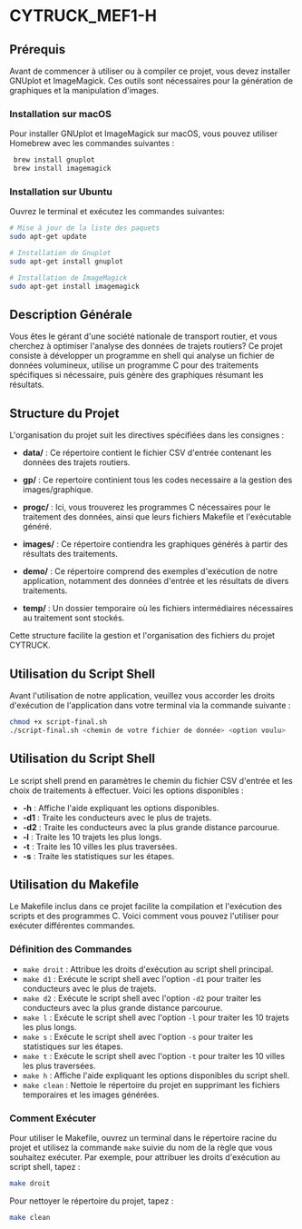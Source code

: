 # CYTRUCK_MEF1-H


## Prérequis

Avant de commencer à utiliser ou à compiler ce projet, vous devez installer GNUplot et ImageMagick. Ces outils sont nécessaires pour la génération de graphiques et la manipulation d'images.

### Installation sur macOS

Pour installer GNUplot et ImageMagick sur macOS, vous pouvez utiliser Homebrew avec les commandes suivantes :

```bash
 brew install gnuplot
 brew install imagemagick
```

### Installation sur Ubuntu

Ouvrez le terminal et exécutez les commandes suivantes:

```bash
# Mise à jour de la liste des paquets
sudo apt-get update

# Installation de Gnuplot
sudo apt-get install gnuplot

# Installation de ImageMagick
sudo apt-get install imagemagick
```

## Description Générale

Vous êtes le gérant d'une société nationale de transport routier, et vous cherchez à optimiser l'analyse des données de trajets routiers? Ce projet consiste à développer un programme en shell qui analyse un fichier de données volumineux, utilise un programme C pour des traitements spécifiques si nécessaire, puis génère des graphiques résumant les résultats.

## Structure du Projet

L'organisation du projet suit les directives spécifiées dans les consignes :

- **data/** : Ce répertoire contient le fichier CSV d'entrée contenant les données des trajets routiers.

- **gp/** : Ce repertoire continient tous les codes necessaire a la gestion des images/graphique.
  
- **progc/** : Ici, vous trouverez les programmes C nécessaires pour le traitement des données, ainsi que leurs fichiers Makefile et l'exécutable généré.

- **images/** : Ce répertoire contiendra les graphiques générés à partir des résultats des traitements.

- **demo/** : Ce répertoire comprend des exemples d'exécution de notre application, notamment des données d'entrée et les résultats de divers traitements.

- **temp/** : Un dossier temporaire où les fichiers intermédiaires nécessaires au traitement sont stockés.

Cette structure facilite la gestion et l'organisation des fichiers du projet CYTRUCK.

## Utilisation du Script Shell

Avant l'utilisation de notre application, veuillez vous accorder les droits d'exécution de l'application dans votre terminal via la commande suivante :

```bash
chmod +x script-final.sh
./script-final.sh <chemin de votre fichier de donnée> <option voulu>
```
## Utilisation du Script Shell

Le script shell prend en paramètres le chemin du fichier CSV d'entrée et les choix de traitements à effectuer. Voici les options disponibles :

- **-h** : Affiche l'aide expliquant les options disponibles.
- **-d1** : Traite les conducteurs avec le plus de trajets.
- **-d2** : Traite les conducteurs avec la plus grande distance parcourue.
- **-l** : Traite les 10 trajets les plus longs.
- **-t** : Traite les 10 villes les plus traversées.
- **-s** : Traite les statistiques sur les étapes.

## Utilisation du Makefile

Le Makefile inclus dans ce projet facilite la compilation et l'exécution des scripts et des programmes C. Voici comment vous pouvez l'utiliser pour exécuter différentes commandes.

### Définition des Commandes

- `make droit` : Attribue les droits d'exécution au script shell principal.
- `make d1` : Exécute le script shell avec l'option `-d1` pour traiter les conducteurs avec le plus de trajets.
- `make d2` : Exécute le script shell avec l'option `-d2` pour traiter les conducteurs avec la plus grande distance parcourue.
- `make l` : Exécute le script shell avec l'option `-l` pour traiter les 10 trajets les plus longs.
- `make s` : Exécute le script shell avec l'option `-s` pour traiter les statistiques sur les étapes.
- `make t` : Exécute le script shell avec l'option `-t` pour traiter les 10 villes les plus traversées.
- `make h` : Affiche l'aide expliquant les options disponibles du script shell.
- `make clean` : Nettoie le répertoire du projet en supprimant les fichiers temporaires et les images générées.

### Comment Exécuter

Pour utiliser le Makefile, ouvrez un terminal dans le répertoire racine du projet et utilisez la commande `make` suivie du nom de la règle que vous souhaitez exécuter. Par exemple, pour attribuer les droits d'exécution au script shell, tapez :

```bash
make droit
```

Pour nettoyer le répertoire du projet, tapez :

```bash
make clean
```
